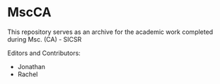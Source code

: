# MscCA

This repository serves as an archive for the academic work completed during Msc. (CA) - SICSR

Editors and Contributors:
- Jonathan
- Rachel
